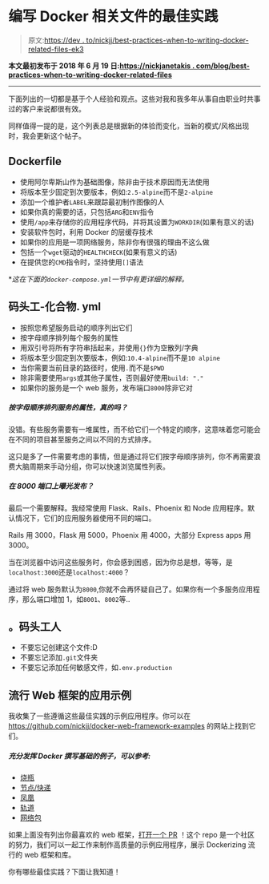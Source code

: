 # 编写 Docker 相关文件的最佳实践

> 原文:[https://dev . to/nickjj/best-practices-when-to-writing-docker-related-files-ek3](https://dev.to/nickjj/best-practices-when-it-comes-to-writing-docker-related-files-ek3)

**本文最初发布于 2018 年 6 月 19 日:[https://nickjanetakis . com/blog/best-practices-when-to-writing-docker-related-files](https://nickjanetakis.com/blog/best-practices-when-it-comes-to-writing-docker-related-files)**

* * *

下面列出的一切都是基于个人经验和观点。这些对我和我多年从事自由职业时共事过的客户来说都很有效。

同样值得一提的是，这个列表总是根据新的体验而变化，当新的模式/风格出现时，我会更新这个帖子。

## [](#dockerfile)Dockerfile

*   使用阿尔卑斯山作为基础图像，除非由于技术原因而无法使用
*   将版本至少固定到次要版本，例如:`2.5-alpine`而不是`2-alpine`
*   添加一个维护者`LABEL`来跟踪最初制作图像的人
*   如果你真的需要的话，只包括`ARG`和`ENV`指令
*   使用`/app`来存储你的应用程序代码，并将其设置为`WORKDIR`(如果有意义的话)
*   安装软件包时，利用 Docker 的层缓存技术
*   如果你的应用是一项网络服务，除非你有很强的理由不这么做
*   包括一个`wget`驱动的`HEALTHCHECK`(如果有意义的话)
*   在提供您的`CMD`指令时，坚持使用`[]`语法

**这在下面的`docker-compose.yml`一节中有更详细的解释。*

## [](#dockercomposeyml)码头工-化合物. yml

*   按照您希望服务启动的顺序列出它们
*   按字母顺序排列每个服务的属性
*   用双引号将所有字符串括起来，并使用`{}`作为空散列/字典
*   将版本至少固定到次要版本，例如:`10.4-alpine`而不是`10 alpine`
*   当你需要当前目录的路径时，使用`.`而不是`$PWD`
*   除非需要使用`args`或其他子属性，否则最好使用`build: "."`
*   如果你的服务是一个 web 服务，发布端口`8000`除非它对

##### 按字母顺序排列服务的属性，真的吗？

没错。有些服务需要有一堆属性，而不给它们一个特定的顺序，这意味着您可能会在不同的项目甚至服务之间以不同的方式排序。

这只是多了一件需要考虑的事情，但是通过将它们按字母顺序排列，你不再需要浪费大脑周期来手动分组，你可以快速浏览属性列表。

##### [](#exposing-and-publishing-on-port-8000)在 8000 端口上曝光发布？

最后一个需要解释。我经常使用 Flask、Rails、Phoenix 和 Node 应用程序。默认情况下，它们的应用服务器使用不同的端口。

Rails 用 3000，Flask 用 5000，Phoenix 用 4000，大部分 Express apps 用 3000。

当在浏览器中访问这些服务时，你会感到困惑，因为你总是想，等等，是`localhost:3000`还是`localhost:4000`？

通过将 web 服务默认为`8000`,你就不会再怀疑自己了。如果你有一个多服务应用程序，那么端口增加 1，如`8001`、`8002`等..

## [](#dockerignore)。码头工人

*   不要忘记创建这个文件:D
*   不要忘记添加`.git`文件夹
*   不要忘记添加任何敏感文件，如`.env.production`

## [](#example-apps-for-popular-web-frameworks)流行 Web 框架的应用示例

我收集了一些遵循这些最佳实践的示例应用程序。你可以在 https://github.com/nickjj/docker-web-framework-examples 的网站上找到它们。

##### [](#fully-working-docker-compose-based-examples-that-you-can-reference)充分发挥 Docker 撰写基础的例子，可以参考:

*   [烧瓶](https://github.com/nickjj/docker-web-framework-examples/tree/master/flask)
*   [节点/快递](https://github.com/nickjj/docker-web-framework-examples/tree/master/node)
*   [凤凰](https://github.com/nickjj/docker-web-framework-examples/tree/master/phoenix)
*   [轨道](https://github.com/nickjj/docker-web-framework-examples/tree/master/rails)
*   [网络包](https://github.com/nickjj/docker-web-framework-examples/tree/master/webpack)

如果上面没有列出你最喜欢的 web 框架，[打开一个 PR](https://github.com/nickjj/docker-web-framework-examples/blob/master/CONTRIBUTING.md) ！这个 repo 是一个社区的努力，我们可以一起工作来制作高质量的示例应用程序，展示 Dockerizing 流行的 web 框架和库。

你有哪些最佳实践？下面让我知道！